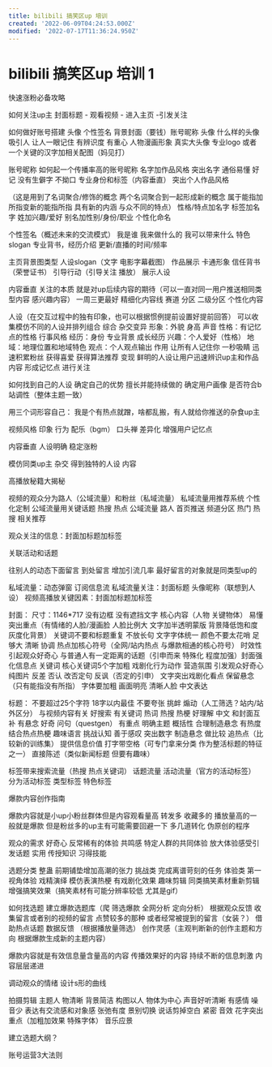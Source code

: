 ```yaml
---
title: bilibili 搞笑区up 培训
created: '2022-06-09T04:24:53.000Z'
modified: '2022-07-17T11:36:24.950Z'
---
```


# bilibili 搞笑区up 培训 1

快速涨粉必备攻略

如何关注up主
封面标题 - 观看视频 - 进入主页 -引发关注

如何做好账号搭建
头像 个性签名 背景封面（要钱）账号昵称
头像
什么样的头像吸引人 让人一眼记住
有辨识度 有重心
人物漫画形象 真实大头像 专业logo 或者一个关键的汉字加相关配图（妈见打）

账号昵称
如何起一个传播率高的账号昵称
名字加作品风格 突出名字
通俗易懂 好记 没有生僻字 不拗口 专业身份和标签（内容垂直） 突出个人作品风格

（这是用到了名词聚合/修饰的概念 两个名词聚合到一起形成新的概念 属于能指加所指变新的能指所指 具有新的内涵 与众不同的特点）
性格/特点加名字
标签加名字
姓加兴趣/爱好
别名加性别/身份/职业
个性化命名

个性签名（概述未来的交流模式）
我是谁 我来做什么的 我可以带来什么 特色slogan 专业背书，经历介绍 更新/直播的时间/频率

主页背景图类型
人设slogan（文字 电影字幕截图） 作品展示 卡通形象 信任背书（荣誉证书） 引导行动（引导关注 播放） 展示人设

内容垂直
关注的本质 就是对up后续内容的期待（可以一直对同一用户推送相同类型内容 感兴趣内容）
一周三更最好
精细化内容线 赛道 分区 二级分区 个性化内容

人设（在交互过程中的独有印象，也可以根据惯例提前设置好提前回答）
可以收集模仿不同的人设并排列组合 综合 杂交变异
形象：外貌 身高 声音
性格：有记忆点的性格 行事风格
经历：身份 专业背景 成长经历
兴趣：个人爱好（性格）
地域：地理位置和地域特色
观点：个人观点输出
作用 让所有人记住你
一秒吸睛 迅速积累粉丝 获得喜爱 获得算法推荐 变现
鲜明的人设让用户迅速辨识up主和作品内容 形成记忆点 进行关注

如何找到自己的人设
确定自己的优势 擅长并能持续做的
确定用户画像 是否符合b站调性（整体主题一致）

用三个词形容自己：
我是个有热点就蹭，啥都乱搬，有人就给你推送的杂食up主

视频风格 印象 行为 配乐（bgm） 口头禅
差异化 增强用户记忆点

内容垂直 人设明确 稳定涨粉

模仿同类up主 杂交 得到独特的人设 内容

高播放秘籍大揭秘

视频的观众分为路人（公域流量）和粉丝（私域流量）
私域流量用推荐系统 个性化定制 公域流量用关键话题 热搜 热点
公域流量 路人 首页推送 频道分区 热门 热搜
相关推荐

观众关注的信息：封面加标题加标签

关联活动和话题

往别人的动态下面留言 到处留言 增加引流几率 最好留言的对象就是同类型up的

私域流量：动态弹窗 订阅信息流
私域流量关注：封面标题 头像昵称（联想到人设）
视频高播放关键因素：封面加标题加标签

封面：
尺寸：1146*717
没有边框
没有遮挡文字 核心内容（人物 关键物体）
易懂 突出重点（有情绪的人脸/漫画脸 人脸比例大 文字加半透明蒙版 背景降低饱和度 灰度化背景）
关键词不要和标题重复 不放长句
文字字体统一 颜色不要太花哨 足够大
清晰 协调
热点加核心符号（全网/站内热点 与爆款相通的核心符号） 时效性
引起观众好奇心 与普通人有一定距离的话题（引申而来 特殊化 程度加强）封面强化信息点
关键词 核心关键词5个字加粗
戏剧化行为动作 营造氛围 引发观众好奇心 纯图片
反差 否认 改否定句 反讽（否定的引申）
文字突出戏剧化看点 保留悬念（只有能指没有所指）
字体要加粗 画面明亮 清晰人脸 中文表达

标题：
不要超过25个字符 18字以内最佳
不要夸张 挑衅 煽动（人工筛选？站内/站外区分）
与视频内容有关
好搜索 有关键词 热词 热搜 热梗
好理解 中文 和封面互补
有悬念 好奇 问句（questgen）
有重点 明确主题 概括性 合理制造悬念
有热度 结合热点热梗 趣味语言
挑战认知 善于感叹 突出数字
制造悬念 做比较 追热点（比较新的训练集）
提供信息价值 打字带空格（可专门拿来分类 作为整活标题的特征之一）
直接陈述（类似新闻标题 但要有趣味）

标签带来搜索流量（热搜 热点关键词） 话题流量 活动流量（官方的活动标签）
分为活动标签 类型标签 特色标签

爆款内容创作指南

爆款内容就是小up小粉丝群体但是内容观看量高 转发多 收藏多的
播放量高的一般就是爆款 但是粉丝多的up主有可能需要回避一下 多几道转化 伪原创的程序

观众的需求
好奇心 反常稀有的体验
共鸣感 特定人群的共同体验 放大体验感受引发话题
实用 传授知识 习得技能

选题分类
整蛊 前期铺垫增加高潮的张力
挑战类 完成离谱苛刻的任务
体验类 第一视角体验
戏精演绎 模仿表演热梗 有戏剧化效果
趣味剪辑 同类搞笑素材重新剪辑 增强搞笑效果（搞笑素材有可能分辨率较低 尤其是gif）

如何找选题
建立爆款选题库（爬 筛选爆款 全网分析 定向分析）
根据观众反馈 收集留言或者别的视频的留言 点赞较多的那种 或者经常被提到的留言（女装？）
借助热点话题
数据反馈 （根据播放量筛选）
创作灵感（主观判断新的创作主题和方向 根据爆款生成新的主题内容）

爆款内容就是有效信息量含量高的内容 传播效果好的内容
持续不断的信息刺激 内容层层递进

调动观众的情绪 设计s形的曲线

拍摄剪辑
主题人 物清晰
背景简洁
构图以人 物体为中心
声音好听清晰 有感情
噪音少
表达有交流感和对象感
张弛有度 景别切换
说话剪掉空白 紧密
音效 花字突出重点（加粗加效果 特殊字体）
音乐应景

建立选题大纲？

账号运营3大法则
